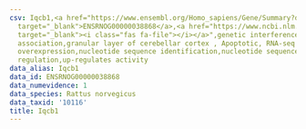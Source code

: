 ```yaml
---
csv: Iqcb1,<a href="https://www.ensembl.org/Homo_sapiens/Gene/Summary?db=core;g=ENSRNOG00000038868"
  target="_blank">ENSRNOG00000038868</a>,<a href="https://www.ncbi.nlm.nih.gov/pubmed/30467350"
  target="_blank"><i class="fas fa-file"></i></a>",genetic interference,functional
  association,granular layer of cerebellar cortex , Apoptotic, RNA-seq assay, hsf-1
  overexpression,nucleotide sequence identification,nucleotide sequence identification,transcriptional
  regulation,up-regulates activity
data_alias: Iqcb1
data_id: ENSRNOG00000038868
data_numevidence: 1
data_species: Rattus norvegicus
data_taxid: '10116'
title: Iqcb1
---
```

